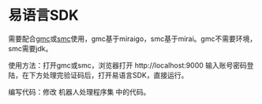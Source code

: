 # 易语言SDK

需要配合[gmc](https://github.com/ProtobufBot/Go-Mirai-Client/releases)或[smc](https://github.com/ProtobufBot/spring-Mirai-Client/releases)使用，gmc基于miraigo，smc基于mirai。gmc不需要环境，smc需要jdk。

使用方法：打开gmc或smc，浏览器打开 http://localhost:9000 输入账号密码登陆，在下方处理完验证码后，打开易语言SDK，直接运行。

编写代码：修改 机器人处理程序集 中的代码。
